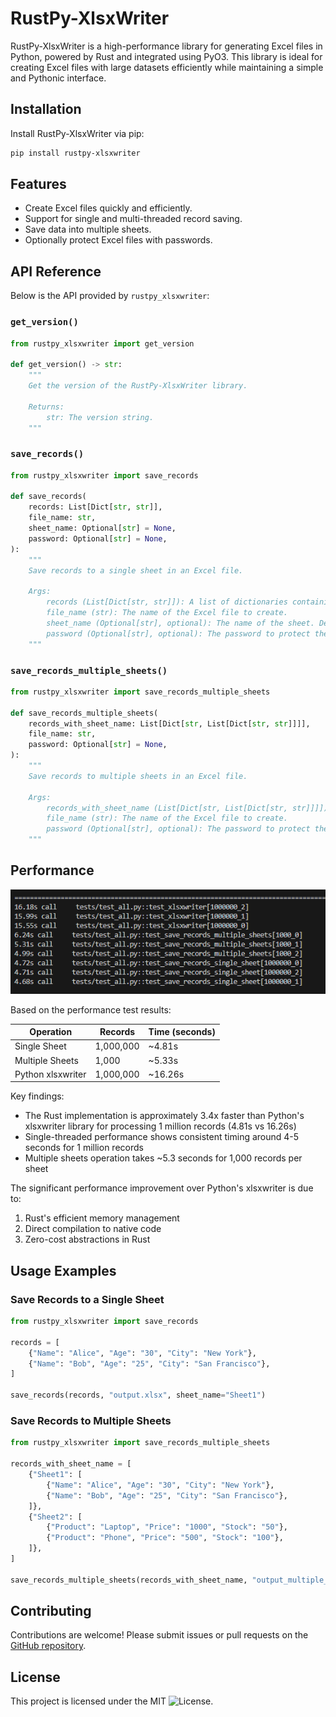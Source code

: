 # RustPy-XlsxWriter

RustPy-XlsxWriter is a high-performance library for generating Excel files in Python, powered by Rust and integrated using PyO3. This library is ideal for creating Excel files with large datasets efficiently while maintaining a simple and Pythonic interface.

## Installation

Install RustPy-XlsxWriter via pip:

```bash
pip install rustpy-xlsxwriter
```

## Features

- Create Excel files quickly and efficiently.
- Support for single and multi-threaded record saving.
- Save data into multiple sheets.
- Optionally protect Excel files with passwords.

## API Reference

Below is the API provided by `rustpy_xlsxwriter`:

### `get_version()`

```python
from rustpy_xlsxwriter import get_version

def get_version() -> str:
    """
    Get the version of the RustPy-XlsxWriter library.

    Returns:
        str: The version string.
    """
```

### `save_records()`

```python
from rustpy_xlsxwriter import save_records

def save_records(
    records: List[Dict[str, str]],
    file_name: str,
    sheet_name: Optional[str] = None,
    password: Optional[str] = None,
):
    """
    Save records to a single sheet in an Excel file.

    Args:
        records (List[Dict[str, str]]): A list of dictionaries containing data to save.
        file_name (str): The name of the Excel file to create.
        sheet_name (Optional[str], optional): The name of the sheet. Defaults to None.
        password (Optional[str], optional): The password to protect the file. Defaults to None.
    """
```

### `save_records_multiple_sheets()`

```python
from rustpy_xlsxwriter import save_records_multiple_sheets

def save_records_multiple_sheets(
    records_with_sheet_name: List[Dict[str, List[Dict[str, str]]]],
    file_name: str,
    password: Optional[str] = None,
):
    """
    Save records to multiple sheets in an Excel file.

    Args:
        records_with_sheet_name (List[Dict[str, List[Dict[str, str]]]]): A list of dictionaries with sheet names as keys and record lists as values.
        file_name (str): The name of the Excel file to create.
        password (Optional[str], optional): The password to protect the file. Defaults to None.
    """
```

## Performance
![Test Result](image.png)

Based on the performance test results:

| Operation | Records | Time (seconds) |
|-----------|---------|----------------|
| Single Sheet | 1,000,000 | ~4.81s |
| Multiple Sheets | 1,000 | ~5.33s |
| Python xlsxwriter | 1,000,000 | ~16.26s |

Key findings:
- The Rust implementation is approximately 3.4x faster than Python's xlsxwriter library for processing 1 million records (4.81s vs 16.26s)
- Single-threaded performance shows consistent timing around 4-5 seconds for 1 million records
- Multiple sheets operation takes ~5.3 seconds for 1,000 records per sheet

The significant performance improvement over Python's xlsxwriter is due to:
1. Rust's efficient memory management
2. Direct compilation to native code
3. Zero-cost abstractions in Rust


## Usage Examples

### Save Records to a Single Sheet

```python
from rustpy_xlsxwriter import save_records

records = [
    {"Name": "Alice", "Age": "30", "City": "New York"},
    {"Name": "Bob", "Age": "25", "City": "San Francisco"},
]

save_records(records, "output.xlsx", sheet_name="Sheet1")
```

### Save Records to Multiple Sheets

```python
from rustpy_xlsxwriter import save_records_multiple_sheets

records_with_sheet_name = [
    {"Sheet1": [
        {"Name": "Alice", "Age": "30", "City": "New York"},
        {"Name": "Bob", "Age": "25", "City": "San Francisco"},
    ]},
    {"Sheet2": [
        {"Product": "Laptop", "Price": "1000", "Stock": "50"},
        {"Product": "Phone", "Price": "500", "Stock": "100"},
    ]},
]

save_records_multiple_sheets(records_with_sheet_name, "output_multiple_sheets.xlsx")
```

## Contributing

Contributions are welcome! Please submit issues or pull requests on the [GitHub repository](https://github.com/rahmadafandi/rustpy-xlsxwriter).

## License

This project is licensed under the MIT ![License](LICENSE).
